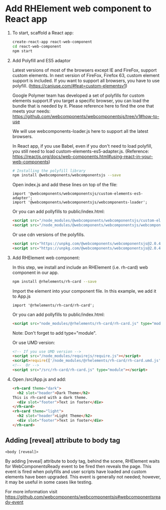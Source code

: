 # Add RHElement web component to React app

1. To start, scaffold a React app:

    ```bash
    create-react-app react-web-component
    cd react-web-component
    npm start
    ```

2.  Add Polyfill and ES5 adaptor

    Latest versions of most of the browsers except IE and FireFox, support custom elements. In next version of FireFox, Firefox  63, custom element support is included. If you want to support all browsers, you have to use polyfill. (https://caniuse.com/#feat=custom-elementsv1)

    Google Polymer team has developed a set of polyfills for custom elements support.If you target a specific browser, you can load the bundle that is needed by it. Please reference here to find the one that meets your needs: https://github.com/webcomponents/webcomponentsjs/tree/v1#how-to-use

    We will use webcomponents-loader.js here to support all the latest browsers.

    In React app, if you use Babel, even if you don't need to load polyfill, you still need to load custom-elements-es5-adapter.js. (Reference: https://reactjs.org/docs/web-components.html#using-react-in-your-web-components)

    ```bash
    # Installing the polyfill library
    npm install @webcomponents/webcomponentsjs --save
    ```

    Open index.js and add these lines on top of the file:
    ```
    import '@webcomponents/webcomponentsjs/custom-elements-es5-adapter';
    import '@webcomponents/webcomponentsjs/webcomponents-loader';
    ```

    Or you can add pollyfills to public/index.html:

    ```html
    <script src="/node_modules/@webcomponents/webcomponentsjs/custom-elements-es5-adapter.js"></script>
    <script src="/node_modules/@webcomponents/webcomponentsjs/webcomponents-loader.js"></script>
    ```

    Or use cdn versions of the polyfills.

    ```html
    <script src="https://unpkg.com/@webcomponents/webcomponentsjs@2.0.4/webcomponents-loader.js"></script>
    <script src="https://unpkg.com/@webcomponents/webcomponentsjs@2.0.4/custom-elements-es5-adapter.js"></script>
    ```

3. Add RHElement web component:

    In this step, we install and include an RHElement (i.e. rh-card) web component in our app.

    ```bash
    npm install @rhelements/rh-card --save
    ```

    Import the element into your component file. In this example, we add it to App.js

    ```
    import '@rhelements/rh-card/rh-card';
    ```

    Or you can add pollyfills to public/index.html:
    ```html
    <script src="node_modules/@rhelements/rh-card/rh-card.js" type="module"></script>
    ```
    Note: Don't forget to add type="module".


    Or use UMD version:

    ```html
    <!-- If you use UMD version -->
    <script src="/node_modules/requirejs/require.js"></script>
    <script>require(['/node_modules/@rhelements/rh-card/rh-card.umd.js'])</script>
    <!--  Or -->
    <script src="/src/rh-card/rh-card.js" type="module"></script>
    ```


4. Open /src/App.js and add:

    ```html
    <rh-card theme="dark">
      <h2 slot="header">Dark Theme</h2>
    This is rh-card with a dark theme.
      <div slot="footer">Text in footer</div>
    </rh-card>
    <rh-card theme="light">
      <h2 slot="header">Light Theme</h2>
      <div slot="footer">Text in footer</div>
    </rh-card>
    ```

## Adding [reveal] attribute to body tag

`<body [reveal]>`

By adding [reveal] attribute to body tag, behind the scene, RHElement waits for WebComponentsReady event to be fired then reveals the page. This event is fired when polyfills and user scripts have loaded and custom elements have been upgraded. This event is generally not needed; however, it may be useful in some cases like testing.

For more information visit https://github.com/webcomponents/webcomponentsjs#webcomponentsready-event
